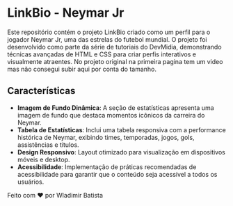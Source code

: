 # LinkBio - Neymar Jr

Este repositório contém o projeto LinkBio criado como um perfil para o jogador Neymar Jr, uma das estrelas do futebol mundial. 
O projeto foi desenvolvido como parte da série de tutoriais do DevMidia, demonstrando técnicas avançadas de HTML e CSS para criar perfis interativos e visualmente atraentes.
No projeto original na primeira pagina tem um video mas não consegui subir aqui por conta do tamanho. 

## Características

- **Imagem de Fundo Dinâmica**: A seção de estatísticas apresenta uma imagem de fundo que destaca momentos icônicos da carreira do Neymar.
- **Tabela de Estatísticas**: Inclui uma tabela responsiva com a performance histórica de Neymar, exibindo times, temporadas, jogos, gols, assistências e títulos.
- **Design Responsivo**: Layout otimizado para visualização em dispositivos móveis e desktop.
- **Acessibilidade**: Implementação de práticas recomendadas de acessibilidade para garantir que o conteúdo seja acessível a todos os usuários.

Feito com ❤️ por Wladimir Batista
